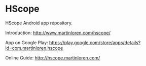 # HScope
HScope Android app repository.

Introduction: http://www.martinloren.com/hscope/

App on Google Play: https://play.google.com/store/apps/details?id=com.martinloren.hscope

Online Guide: http://hscope.martinloren.com/
